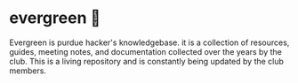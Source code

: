 # evergreen 🌲

Evergreen is purdue hacker's knowledgebase. it is a collection of resources, guides, meeting notes, and documentation
collected over the years by the club. This is a living repository and is constantly being updated by the club members.
